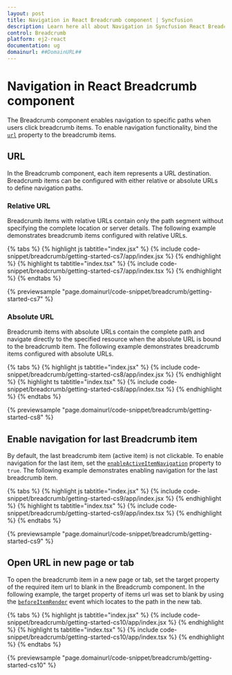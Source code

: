 ```yaml
---
layout: post
title: Navigation in React Breadcrumb component | Syncfusion
description: Learn here all about Navigation in Syncfusion React Breadcrumb component of Syncfusion Essential JS 2 and more.
control: Breadcrumb 
platform: ej2-react
documentation: ug
domainurl: ##DomainURL##
---
```


# Navigation in React Breadcrumb component

The Breadcrumb component enables navigation to specific paths when users click breadcrumb items. To enable navigation functionality, bind the [`url`](https://ej2.syncfusion.com/react/documentation/api/breadcrumb/breadcrumbItem/#url) property to the breadcrumb items.

## URL

In the Breadcrumb component, each item represents a URL destination. Breadcrumb items can be configured with either relative or absolute URLs to define navigation paths.

### Relative URL

Breadcrumb items with relative URLs contain only the path segment without specifying the complete location or server details. The following example demonstrates breadcrumb items configured with relative URLs.

{% tabs %}
{% highlight js tabtitle="index.jsx" %}
{% include code-snippet/breadcrumb/getting-started-cs7/app/index.jsx %}
{% endhighlight %}
{% highlight ts tabtitle="index.tsx" %}
{% include code-snippet/breadcrumb/getting-started-cs7/app/index.tsx %}
{% endhighlight %}
{% endtabs %}

 {% previewsample "page.domainurl/code-snippet/breadcrumb/getting-started-cs7" %}

### Absolute URL

Breadcrumb items with absolute URLs contain the complete path and navigate directly to the specified resource when the absolute URL is bound to the breadcrumb item. The following example demonstrates breadcrumb items configured with absolute URLs.

{% tabs %}
{% highlight js tabtitle="index.jsx" %}
{% include code-snippet/breadcrumb/getting-started-cs8/app/index.jsx %}
{% endhighlight %}
{% highlight ts tabtitle="index.tsx" %}
{% include code-snippet/breadcrumb/getting-started-cs8/app/index.tsx %}
{% endhighlight %}
{% endtabs %}

 {% previewsample "page.domainurl/code-snippet/breadcrumb/getting-started-cs8" %}

## Enable navigation for last Breadcrumb item

By default, the last breadcrumb item (active item) is not clickable. To enable navigation for the last item, set the [`enableActiveItemNavigation`](https://ej2.syncfusion.com/react/documentation/api/breadcrumb/#enableactiveitemnavigation) property to `true`. The following example demonstrates enabling navigation for the last breadcrumb item.

{% tabs %}
{% highlight js tabtitle="index.jsx" %}
{% include code-snippet/breadcrumb/getting-started-cs9/app/index.jsx %}
{% endhighlight %}
{% highlight ts tabtitle="index.tsx" %}
{% include code-snippet/breadcrumb/getting-started-cs9/app/index.tsx %}
{% endhighlight %}
{% endtabs %}

 {% previewsample "page.domainurl/code-snippet/breadcrumb/getting-started-cs9" %}

## Open URL in new page or tab

To open the breadcrumb item in a new page or tab, set the target property of the required item url to blank in the Breadcrumb component. In the following example, the target property of items url was set to blank by using the [`beforeItemRender`](https://ej2.syncfusion.com/react/documentation/api/breadcrumb/#beforeitemrender) event which locates to the path in the new tab.

{% tabs %}
{% highlight js tabtitle="index.jsx" %}
{% include code-snippet/breadcrumb/getting-started-cs10/app/index.jsx %}
{% endhighlight %}
{% highlight ts tabtitle="index.tsx" %}
{% include code-snippet/breadcrumb/getting-started-cs10/app/index.tsx %}
{% endhighlight %}
{% endtabs %}

 {% previewsample "page.domainurl/code-snippet/breadcrumb/getting-started-cs10" %}